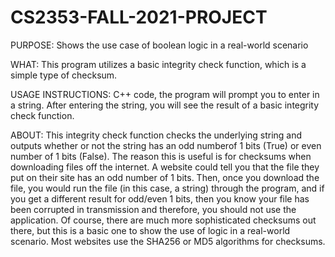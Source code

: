 # CS2353-FALL-2021-PROJECT
PURPOSE:
Shows the use case of boolean logic in a real-world scenario 

WHAT:
This program utilizes a basic integrity check function, which is a simple type of checksum.

USAGE INSTRUCTIONS:
C++ code, the program will prompt you to enter in a string.
After entering the string, you will see the result of a basic integrity check function.

ABOUT:
This integrity check function checks the underlying string and outputs whether
or not the string has an odd numberof 1 bits (True) or even number of 1 bits (False).
The reason this is useful is for checksums when downloading files off the internet.
A website could tell you that the file they put on their site has an odd number of 1 bits.
Then, once you download the file, you would run the file (in this case, a string) through
the program, and if you get a different result for odd/even 1 bits, then you know your file
has been corrupted in transmission and therefore, you should not use the application. Of course,
there are much more sophisticated checksums out there, but this is a basic one to show the use of logic
in a real-world scenario. Most websites use the SHA256 or MD5 algorithms for checksums.



